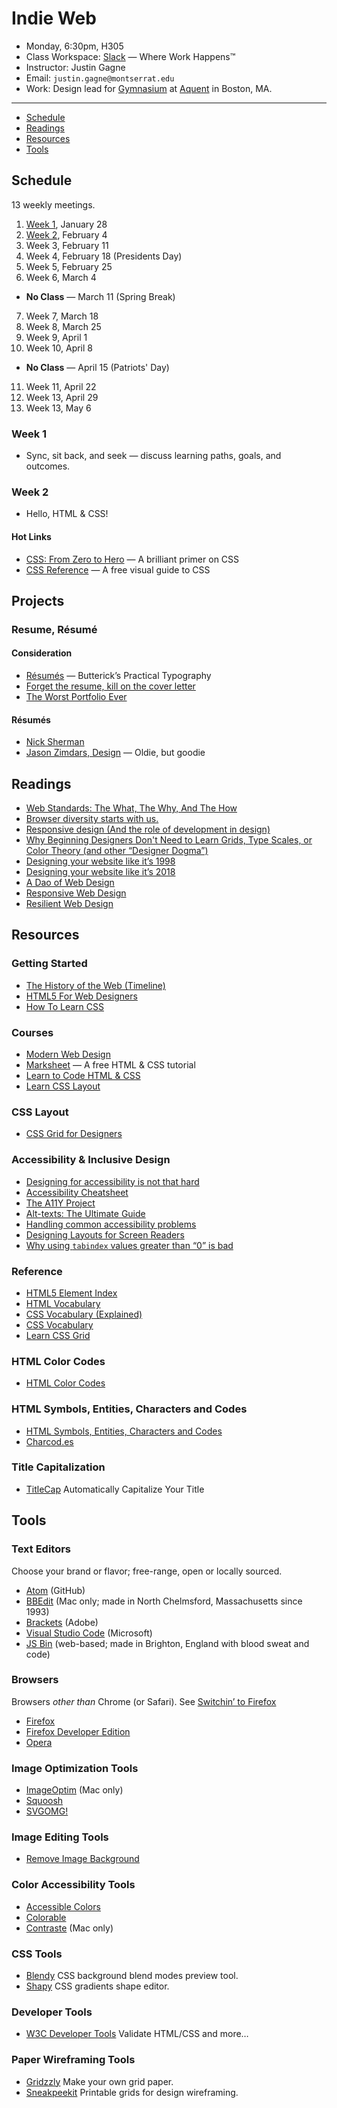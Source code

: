 # Indie Web

- Monday, 6:30pm, H305
- Class Workspace: [Slack](https://indie-web-sp19.slack.com) — Where Work Happens™
- Instructor: Justin Gagne
- Email: `justin.gagne@montserrat.edu`
- Work: Design lead for [Gymnasium](https://thegymnasium.com) at [Aquent](https://aquent.com) in Boston, MA.

- - -

- [Schedule](#schedule)
- [Readings](#readings)
- [Resources](#resources)
- [Tools](#tools)


## Schedule

13 weekly meetings.

1. [Week 1](#week-1), January 28
2. [Week 2](#week-2), February 4
3. Week 3, February 11
4. Week 4, February 18 (Presidents Day)
5. Week 5, February 25
6. Week 6, March 4
  - **No Class** — March 11 (Spring Break)
7. Week 7, March 18
8. Week 8, March 25
9. Week 9, April 1
10. Week 10, April 8
  - **No Class** — April 15 (Patriots' Day)
11. Week 11, April 22
12. Week 13, April 29
13. Week 13, May 6

### Week 1

- Sync, sit back, and seek — discuss learning paths, goals, and outcomes.

### Week 2

- Hello, HTML & CSS!

#### Hot Links

- [CSS: From Zero to Hero](https://dev.to/aspittel/css-from-zero-to-hero-3o16) — A brilliant primer on CSS
- [CSS Reference](https://cssreference.io) — A free visual guide to CSS


## Projects

### Resume, Résumé

#### Consideration

- [Résumés](https://practicaltypography.com/resumes.html) — Butterick’s Practical Typography
- [Forget the resume, kill on the cover letter](https://signalvnoise.com/posts/1748-forget-the-resume-kill-on-the-cover-letter)
- [The Worst Portfolio Ever](https://www.alexcornell.com/the-worst-portfolio-ever/)

#### Résumés

- [Nick Sherman](http://nicksherman.com)
- [Jason Zimdars, Design](http://jasonzimdars.com/svn/) — Oldie, but goodie


## Readings

- [Web Standards: The What, The Why, And The How](https://www.smashingmagazine.com/2019/01/web-standards-guide/)
- [Browser diversity starts with us.](http://www.zeldman.com/2018/12/07/browser-diversity-starts-with-us/)
- [Responsive design (And the role of development in design)](https://medium.com/owl-studios/responsive-design-af7a1f14b991)
- [Why Beginning Designers Don't Need to Learn Grids, Type Scales, or Color Theory (and other “Designer Dogma”)](https://learnui.design/blog/why-beginning-designers-dont-need-grids-type-scales-color-theory.html)
- [Designing your website like it’s 1998](https://24ways.org/2018/designing-your-site-like-its-1998)
- [Designing your website like it’s 2018](https://stuffandnonsense.co.uk/blog/designing-your-website-like-its-2018)
- [A Dao of Web Design](https://alistapart.com/article/dao)
- [Responsive Web Design](https://alistapart.com/article/responsive-web-design)
- [Resilient Web Design](https://resilientwebdesign.com)


## Resources

### Getting Started

- [The History of the Web (Timeline)](https://thehistoryoftheweb.com/timeline/)
- [HTML5 For Web Designers](https://html5forwebdesigners.com)
- [How To Learn CSS](https://www.smashingmagazine.com/2019/01/how-to-learn-css/)

### Courses

- [Modern Web Design](https://thegymnasium.com/courses/GYM/107/0/about)
- [Marksheet](https://marksheet.io) — A free HTML & CSS tutorial
- [Learn to Code HTML & CSS](https://learn.shayhowe.com)
- [Learn CSS Layout](http://learnlayout.com)

### CSS Layout

- [CSS Grid for Designers](https://open.nytimes.com/css-grid-for-designers-f74a883b98f5)

### Accessibility & Inclusive Design

- [Designing for accessibility is not that hard](https://uxdesign.cc/designing-for-accessibility-is-not-that-hard-c04cc4779d94)
- [Accessibility Cheatsheet](https://moritzgiessmann.de/accessibility-cheatsheet/)
- [The A11Y Project](https://a11yproject.com)
- [Alt-texts: The Ultimate Guide](https://axesslab.com/alt-texts/)
- [Handling common accessibility problems](https://developer.mozilla.org/en-US/docs/Learn/Tools_and_testing/Cross_browser_testing/Accessibility)
- [Designing Layouts for Screen Readers](https://benrobertson.io/accessibility/designing-layouts-for-screen-readers)
- [Why using `tabindex` values greater than “0” is bad](http://www.karlgroves.com/2018/11/13/why-using-tabindex-values-greater-than-0-is-bad/)

### Reference

- [HTML5 Element Index](http://html5doctor.com/#glossary)
- [HTML Vocabulary](http://apps.workflower.fi/vocabs/html/en)
- [CSS Vocabulary (Explained)](http://nimbupani.com/css-vocabulary.html)
- [CSS Vocabulary](http://apps.workflower.fi/vocabs/css/en)
- [Learn CSS Grid](https://learncssgrid.com)

### HTML Color Codes

- [HTML Color Codes](https://htmlcolorcodes.com)

### HTML Symbols, Entities, Characters and Codes

- [HTML Symbols, Entities, Characters and Codes](https://htmlarrows.com)
- [Charcod.es](https://charcod.es)

### Title Capitalization

- [TitleCap](http://titlecapitalization.com) Automatically Capitalize Your Title


## Tools

### Text Editors

Choose your brand or flavor; free-range, open or locally sourced.

- [Atom](https://atom.io) (GitHub)
- [BBEdit](https://www.barebones.com/products/bbedit/) (Mac only; made in North Chelmsford, Massachusetts since 1993)
- [Brackets](http://brackets.io) (Adobe)
- [Visual Studio Code](https://code.visualstudio.com) (Microsoft)
- [JS Bin](https://jsbin.com) (web-based; made in Brighton, England with blood sweat and code)

### Browsers

Browsers *other than* Chrome (or Safari). See [Switchin’ to Firefox](https://robinrendle.com/notes/switchin-to-firefox/)

- [Firefox](https://www.mozilla.org/en-US/firefox/new/)
- [Firefox Developer Edition](https://www.mozilla.org/en-US/firefox/developer/)
- [Opera](https://www.opera.com)

### Image Optimization Tools

- [ImageOptim](https://imageoptim.com/mac) (Mac only)
- [Squoosh](https://squoosh.app)
- [SVGOMG!](https://jakearchibald.github.io/svgomg/)

### Image Editing Tools

- [Remove Image Background](https://www.remove.bg)

### Color Accessibility Tools

- [Accessible Colors](http://accessible-colors.com)
- [Colorable](http://jxnblk.com/colorable/demos/text/)
- [Contraste](https://contrasteapp.com) (Mac only)

### CSS Tools

- [Blendy](https://blendy.ml) CSS background blend modes preview tool.
- [Shapy](https://shapy.app) CSS gradients shape editor.

### Developer Tools

- [W3C Developer Tools](https://www.w3.org/developers/tools/) Validate HTML/CSS and more…

### Paper Wireframing Tools

- [Gridzzly](http://gridzzly.com) Make your own grid paper.
- [Sneakpeekit](http://sneakpeekit.com) Printable grids for design wireframing.
